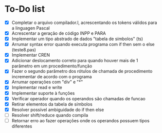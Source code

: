# To-Do list

- [x] Completar o arquivo compilador.l, acrescentando os tokens válidos para a linguagen Pascal
- [x] Acrescentar a geração de código INPP e PARA
- [x] Implementar um tipo abstrado de dados "tabela de símbolos" (ts)
- [x] Arrumar syntax error quando executa programa com if then sem o else (teste8.pas)
- [x] Implementar CREN
- [x] Adicionar deslocamento correto para quando houver mais de 1 parâmetro em um procedimento/função
- [x] Fazer o segundo parâmetro dos rótulos de chamada de procedimento incrementar de acordo com o programa
- [x] Arrumar operações com "div" e "*"
- [x] Implementar read e write
- [x] Implementar suporte à funções
- [x] Verificar operador quando os operandos são chamadas de funcao
- [x] Retirar elementos da tabela de símbolos
- [x] Resolver possível ambiguidade do if then else
- [ ] Resolver shift/reduce quando compila
- [ ] Retornar erro ao fazer operações onde os operandos possuem tipos diferentes
